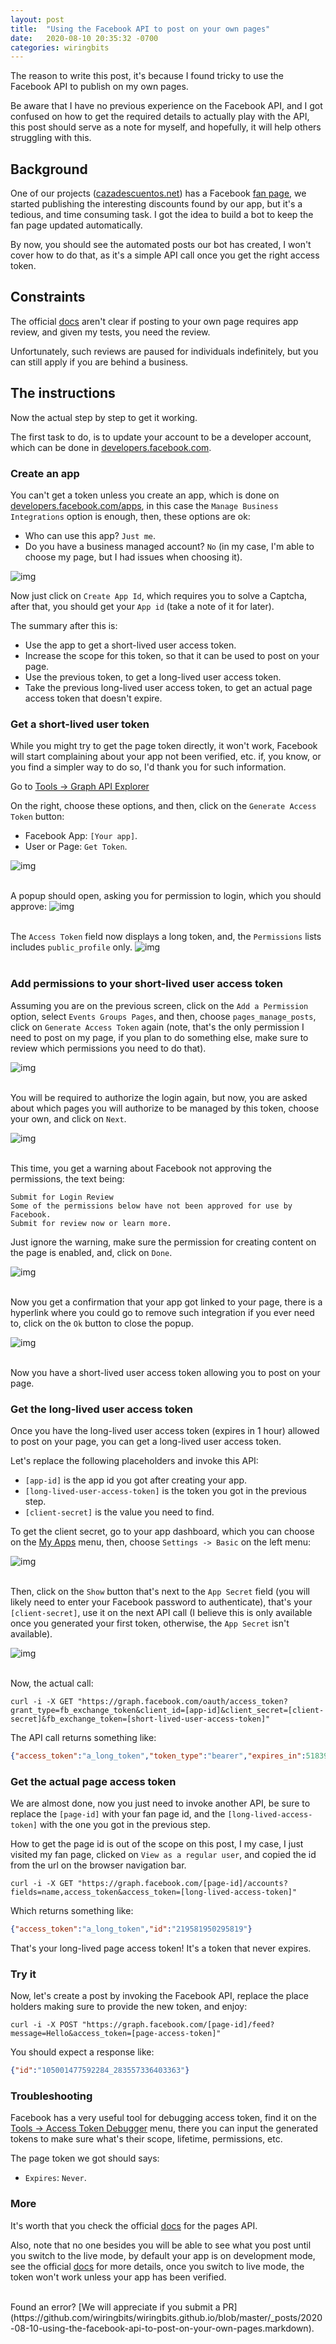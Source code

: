 ```yaml
---
layout: post
title:  "Using the Facebook API to post on your own pages"
date:   2020-08-10 20:35:32 -0700
categories: wiringbits
---
```


The reason to write this post, it's because I found tricky to use the Facebook API to publish on my own pages.

Be aware that I have no previous experience on the Facebook API, and I got confused on how to get the required details to actually play with the API, this post should serve as a note for myself, and hopefully, it will help others struggling with this.

## Background
One of our projects ([cazadescuentos.net](https://cazadescuentos.net)) has a Facebook [fan page](https://www.facebook.com/cazadescuentos.net), we started publishing the interesting discounts found by our app, but it's a tedious, and time consuming task. I got the idea to build a bot to keep the fan page updated automatically.

By now, you should see the automated posts our bot has created, I won't cover how to do that, as it's a simple API call once you get the right access token.


## Constraints
The official [docs](https://developers.facebook.com/docs/app-review) aren't clear if posting to your own page requires app review, and given my tests, you need the review.

Unfortunately, such reviews are paused for individuals indefinitely, but you can still apply if you are behind a business.


## The instructions
Now the actual step by step to get it working.

The first task to do, is to update your account to be a developer account, which can be done in [developers.facebook.com](https://developers.facebook.com/).


### Create an app
You can't get a token unless you create an app, which is done on [developers.facebook.com/apps](https://developers.facebook.com/apps/), in this case the `Manage Business Integrations` option is enough, then, these options are ok:
- Who can use this app? `Just me`.
- Do you have a business managed account? `No` (in my case, I'm able to choose my page, but I had issues when choosing it).

![img](/assets/facebook-pages-api-post/fb-create-app.png)

Now just click on `Create App Id`, which requires you to solve a Captcha, after that, you should get your `App id` (take a note of it for later).

The summary after this is:
- Use the app to get a short-lived user access token.
- Increase the scope for this token, so that it can be used to post on your page.
- Use the previous token, to get a long-lived user access token.
- Take the previous long-lived user access token, to get an actual page access token that doesn't expire.


### Get a short-lived user token
While you might try to get the page token directly, it won't work, Facebook will start complaining about your app not been verified, etc. if, you know, or you find a simpler way to do so, I'd thank you for such information.

Go to [Tools -> Graph API Explorer](https://developers.facebook.com/tools/explorer/)

On the right, choose these options, and then, click on the `Generate Access Token` button:
- Facebook App: `[Your app]`.
- User or Page: `Get Token`.

![img](/assets/facebook-pages-api-post/fb-graph-api-default-options.png)
<br/><br/>


A popup should open, asking you for permission to login, which you should approve:
![img](/assets/facebook-pages-api-post/fb-login-to-get-first-token.png)
<br/><br/>

The `Access Token` field now displays a long token, and, the `Permissions` lists includes `public_profile` only.
![img](/assets/facebook-pages-api-post/fb-first-token.png)
<br/><br/>





### Add permissions to your short-lived user access token
Assuming you are on the previous screen, click on the `Add a Permission` option, select `Events Groups Pages`, and then, choose `pages_manage_posts`, click on `Generate Access Token` again (note, that's the only permission I need to post on my page, if you plan to do something else, make sure to review which permissions you need to do that).

![img](/assets/facebook-pages-api-post/fb-add-permission.png)
<br/><br/>

You will be required to authorize the login again, but now, you are asked about which pages you will authorize to be managed by this token, choose your own, and click on `Next`.

![img](/assets/facebook-pages-api-post/fb-authorize-page.png)
<br/><br/>

This time, you get a warning about Facebook not approving the permissions, the text being:

```text
Submit for Login Review
Some of the permissions below have not been approved for use by Facebook.
Submit for review now or learn more.
```

Just ignore the warning, make sure the permission for creating content on the page is enabled, and, click on `Done`.

![img](/assets/facebook-pages-api-post/fb-authorize-page-warning.png)
<br/><br/>


Now you get a confirmation that your app got linked to your page, there is a hyperlink where you could go to remove such integration if you ever need to, click on the `Ok` button to close the popup.

![img](/assets/facebook-pages-api-post/fb-app-linked.png)
<br/><br/>


Now you have a short-lived user access token allowing you to post on your page.


### Get the long-lived user access token
Once you have the long-lived user access token (expires in 1 hour) allowed to post on your page, you can get a long-lived user access token.

Let's replace the following placeholders and invoke this API:
- `[app-id]` is the app id you got after creating your app.
- `[long-lived-user-access-token]` is the token you got in the previous step.
- `[client-secret]` is the value you need to find.

To get the client secret, go to your app dashboard, which you can choose on the [My Apps](https://developers.facebook.com/apps/) menu, then, choose `Settings -> Basic` on the left menu:

![img](/assets/facebook-pages-api-post/fb-app-settings.png)
<br/><br/>

Then, click on the `Show` button that's next to the `App Secret` field 
(you will likely need to enter your Facebook password to authenticate), that's your `[client-secret]`, use it on the next API call (I believe this is only available once you generated your first token, otherwise, the `App Secret` isn't available).

![img](/assets/facebook-pages-api-post/fb-app-settings-basic.png)
<br/><br/>

Now, the actual call:

```shell
curl -i -X GET "https://graph.facebook.com/oauth/access_token?grant_type=fb_exchange_token&client_id=[app-id]&client_secret=[client-secret]&fb_exchange_token=[short-lived-user-access-token]"
```

The API call returns something like:

```json
{"access_token":"a_long_token","token_type":"bearer","expires_in":5183999}
```


### Get the actual page access token
We are almost done, now you just need to invoke another API, be sure to replace the `[page-id]` with your fan page id, and the `[long-lived-access-token]` with the one you got in the previous step.

How to get the page id is out of the scope on this post, I my case, I just visited my fan page, clicked on `View as a regular user`, and copied the id from the url on the browser navigation bar.

```shell
curl -i -X GET "https://graph.facebook.com/[page-id]/accounts?fields=name,access_token&access_token=[long-lived-access-token]"
```

Which returns something like:

```json
{"access_token":"a_long_token","id":"219581950295819"}
```

That's your long-lived page access token! It's a token that never expires.


### Try it
Now, let's create a post by invoking the Facebook API, replace the place holders making sure to provide the new token, and enjoy:

```shell
curl -i -X POST "https://graph.facebook.com/[page-id]/feed?message=Hello&access_token=[page-access-token]"
```


You should expect a response like:

```json
{"id":"105001477592284_283557336403363"}
```


### Troubleshooting
Facebook has a very useful tool for debugging access token, find it on the [Tools -> Access Token Debugger](https://developers.facebook.com/docs/pages/access-tokens) menu, there you can input the generated tokens to make sure what's their scope, lifetime, permissions, etc.

The page token we got should says:
- `Expires`: `Never`.


### More

It's worth that you check the official [docs](https://developers.facebook.com/docs/pages/overview) for the pages API.

Also, note that no one besides you will be able to see what you post until you switch to the live mode, by default your app is on development mode, see the official [docs](https://developers.facebook.com/docs/apps/#development-mode) for more details, once you switch to live mode, the token won't work unless your app has been verified.

<br/>
Found an error? [We will appreciate if you submit a PR](https://github.com/wiringbits/wiringbits.github.io/blob/master/_posts/2020-08-10-using-the-facebook-api-to-post-on-your-own-pages.markdown).
